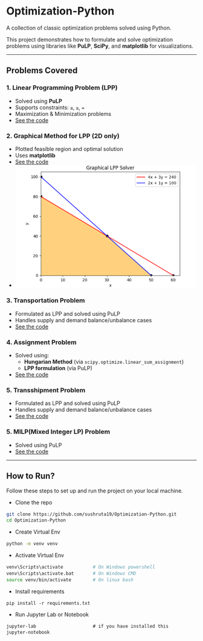 # Optimization-Python

A collection of classic optimization problems solved using Python.

This project demonstrates how to formulate and solve optimization problems using libraries like **PuLP**, **SciPy**, and **matplotlib** for visualizations.

---

## Problems Covered

### 1. Linear Programming Problem (LPP)
- Solved using **PuLP**
- Supports constraints: `≤`, `≥`, `=`
- Maximization & Minimization problems
- [See the code](notebooks/lpp.ipynb)

### 2. Graphical Method for LPP (2D only)
- Plotted feasible region and optimal solution
- Uses **matplotlib**
- [See the code](lpp_graphical_method.ipynb)
- ![Shaded Feasible Reigion](images/graph1.png)

### 3. Transportation Problem
- Formulated as LPP and solved using PuLP
- Handles supply and demand balance/unbalance cases
- [See the code](notebooks/transportation.ipynb)
### 4. Assignment Problem
- Solved using:
  - **Hungarian Method** (via `scipy.optimize.linear_sum_assignment`)
  - **LPP formulation** (via PuLP)
- [See the code](notebooks/assignment.ipynb)

### 5. Transshipment Problem
- Formulated as LPP and solved using PuLP
- Handles supply and demand balance/unbalance cases
- [See the code](notebooks/transhipment.ipynb)

### 5. MILP(Mixed Integer LP) Problem
- Solved using PuLP
- [See the code](notebooks/milp.ipynb)
---

## How to Run?

Follow these steps to set up and run the project on your local machine.

- Clone the repo
```bash
git clone https://github.com/sushruta19/Optimization-Python.git
cd Optimization-Python
```

- Create Virtual Env
```bash
python -m venv venv
```
- Activate Virtual Env
```bash
venv\Scripts\activate           # On Windows powershell
venv\Scripts\activate.bat       # On Windows CMD
source venv/bin/activate        # On linux bash
```
- Install requirements
```
pip install -r requirements.txt
```

- Run Jupyter Lab or Notebook
```
jupyter-lab                     # if you have installed this
jupyter-notebook
```


